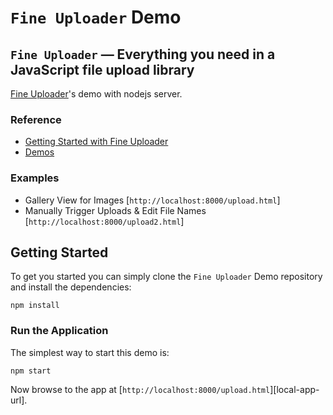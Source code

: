 # `Fine Uploader` Demo 

## `Fine Uploader` — Everything you need in a JavaScript file upload library 

[Fine Uploader](https://github.com/FineUploader/fine-uploader)'s demo with nodejs server.

### Reference

- [Getting Started with Fine Uploader](http://docs.fineuploader.com/quickstart/01-getting-started.html)
- [Demos](http://fineuploader.com/demos.html)


### Examples

- Gallery View for Images [`http://localhost:8000/upload.html`]
- Manually Trigger Uploads & Edit File Names [`http://localhost:8000/upload2.html`]

## Getting Started

To get you started you can simply clone the `Fine Uploader` Demo repository and install the dependencies:

```
npm install
```

### Run the Application

The simplest way to start
this demo is:

```
npm start
```

Now browse to the app at [`http://localhost:8000/upload.html`][local-app-url].